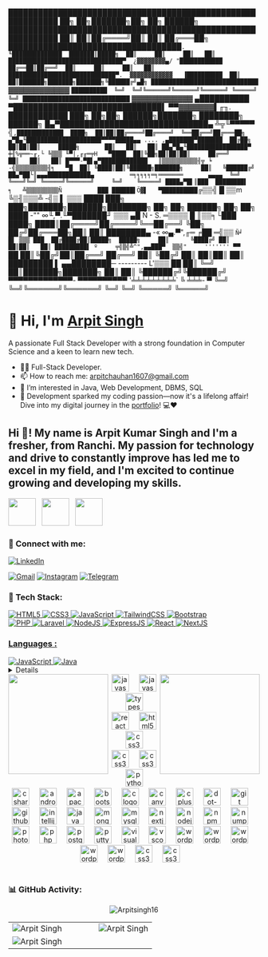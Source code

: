 ████████████████████████████████████████████████████████████  ██╗  ██╗███████╗██╗     ██╗      ██████╗
████████████████████████████████████████████████████████████  ██║  ██║██╔════╝██║     ██║     ██╔═══██╗
███████████████████████████████████`.        ╙██████████████  ███████║█████╗  ██║     ██║     ██║   ██║
████████████████████████████████▀  ¿▓▓▓▓▓▓▓▓▄/ "████████████  ██╔══██║██╔══╝  ██║     ██║     ██║   ██║
██████████████████████████████▀.  ▓▓▓▓▓▓▓▓▓▓▓▓   ▐██████████  ██║  ██║███████╗███████╗███████╗╚██████╔╝▄█╗
██████████████████████████████ `  ▓▓▓▓▓▓▓▓▓▓▓▓  ` ██████████  ╚═╝  ╚═╝╚══════╝╚══════╝╚══════╝ ╚═════╝ ╚═╝
██████████████████████████████ `  ▓▓▓▓▓▓▓▓▓▓▓▓   ▄██████████
▀██████████████████████████████▌  ▀▀▓▓▓▓▓▓▓▌╓╖. ████████████  ███╗   ██╗██╗ ██████╗███████╗  ████████╗ ██████╗
█▄▀██████████████████████████████▄ ╩╦╙▀▀▀▀▀ ╣`,█████████████  ████╗  ██║██║██╔════╝██╔════╝  ╚══██╔══╝██╔═══██╗
▄▀█▄╙█████████████████████▀▀▀▀█████▄▄ .... ,▄███████▀███████  ██╔██╗ ██║██║██║     █████╗       ██║   ██║   ██║
██▄▀█▄╙█████████████████▀  ╪╢%╦══~╓,└ ╚▒▒▒ ╙▀|,╓╓═╤H   ▀████  ██║╚██╗██║██║██║     ██╔══╝       ██║   ██║   ██║
█▀▀▀-▀█▌▄▀█████████████   ║▒▒▒▒▒▒▒▒▒▒╢╦ ╘ -╣▒▒▒▒▒▒▒▒▒╢╕   ▀█  ██║ ╚████║██║╚██████╗███████╗     ██║   ╚██████╔╝
██▄▀██└║▄▄▄████████████▄          ═╕╕╕╕╕═╕═══════       ▄▄▄▄  ╚═╝  ╚═══╝╚═╝ ╚═════╝╚══════╝     ╚═╝    ╚═════╝
████▄▀█▌║███  ████████▌         ╕   ╩▒▒▒▒▒▒▒▒▒Ñ          ███
██████▌Ö▓▌   ▀██████████`╔▒▒╣ █ ▒▒m   ╚▒╢▒▒▒╩ -╣▒ ▌ ▒▒▒ ████  ███╗   ███╗███████╗███████╗████████╗  ██╗   ██╗ ██████╗ ██╗   ██╗
████ -"" ∞╙,▀.╙▀███████╜ ▒▒▒ ▄█ Ñ   -   S.  ═▒▒▒▒ █ ║▒▒╕└███  ████╗ ████║██╔════╝██╔════╝╚══██╔══╝  ╚██╗ ██╔╝██╔═══██╗██║   ██║
████████▄ -«   ∞▄.▀",╓═     ╒██   ═╣▒▒ `Ñ╛        █▌ ▒▒▒ ███  ██╔████╔██║█████╗  █████╗     ██║      ╚████╔╝ ██║   ██║██║   ██║
█████████▌ º     ╤╣▒╣╩^",▄▄███▀  ▒▒╣"     ''''''' ▀▀     `██  ██║╚██╔╝██║██╔══╝  ██╔══╝     ██║       ╚██╔╝  ██║   ██║██║   ██║
█████████  ▌       ▄▄████████─         ---------    L'▒▒▒ ██  ██║ ╚═╝ ██║███████╗███████╗   ██║        ██║   ╚██████╔╝╚██████╔╝
▀▀▀▀▀▀▀▀▀▀▀▀▀-     ▀▀▀▀▀▀▀▀▀▀       '╧╧╧╧╧╧╧╧╧`     ╚ ╧╧╧- ▀  ╚═╝     ╚═╝╚══════╝╚══════╝   ╚═╝        ╚═╝    ╚═════╝  ╚═════╝

<h1 align="left">👋 Hi, I'm <a href="https://arpitsingh16.github.io/Portfolio/" target="_blank"> Arpit Singh </a></h1>
<p align="left">A passionate Full Stack Developer with a strong foundation in Computer Science and a keen to learn new tech.</p>

- 👨‍💻 Full-Stack Developer.
- 📫 How to reach me: [arpitchauhan1607@gmail.com](arpitchauhan1607@gmail.com)
- 👀 I’m interested in Java, Web Development, DBMS, SQL
- 🚀 Development sparked my coding passion—now it's a lifelong affair! Dive into my digital journey in the [portfolio](https://arpitsingh16.github.io/Portfolio/)! 💻❤️

<h2 align="left">Hi 👋! My name is Arpit Kumar Singh and I'm a fresher, from Ranchi. My passion for technology and drive to constantly improve has led me to excel in my field, and I'm excited to continue growing and developing my skills.</h2>

<img src="https://learn.microsoft.com/en-us/training/achievements/get-started-java-azure.svg" width="55px"></img>&nbsp;&nbsp;
<img src="https://images.credly.com/size/50x50/images/5bdd6a39-3e03-4444-9510-ecff80c9ce79/image.png" width="55px"></img>&nbsp;&nbsp;
<img src="https://images.credly.com/size/50x50/images/68c0b94d-f6ac-40b1-a0e0-921439eb092e/image.png" width="55px"></img>




<h3 align="left">📲 Connect with me:</h3>
<div align="left">
  <a href="https://www.linkedin.com/in/arpit-singh-0b605129a"><img alt="LinkedIn" src="https://img.shields.io/badge/linkedin-%230077B5.svg?style=for-the-badge&logo=linkedin&logoColor=white"/></a>

  <a href="mailto:Arpitchauhan1607@gmail.com"><img alt="Gmail" src="https://img.shields.io/badge/Gmail-D14836?style=for-the-badge&logo=gmail&logoColor=white"/></a>
   <a href="https://www.instagram.com/arpitsingh3747?igsh=MWZucXNmMGtuNGppcQ%3D%3D&utm_source=qr"><img alt="Instagram" src="https://img.shields.io/badge/Instagram-E4405F?style=for-the-badge&logo=instagram&logoColor=white"/></a>
  <a href="https://t.me/+yTO2tA6PtRAxNTU9"><img alt="Telegram" src="https://img.shields.io/badge/Telegram-2CA5E0?style=for-the-badge&logo=telegram&logoColor=white" /></a>
 
</div>

<h3 align="left">🚀 Tech Stack:</h3>
<div align="left">
<a href="https://github.com/search?q=user%3AArpitsingh16+language%3Ahtml"><img alt="HTML5" src="https://img.shields.io/badge/html5-%23E34F26.svg?style=for-the-badge&logo=html5&logoColor=white"/>
<a href="https://github.com/search?q=user%3AArpitsingh16+language%3Acss"><img alt="CSS3" src="https://img.shields.io/badge/css3-%231572B6.svg?style=for-the-badge&logo=css3&logoColor=white"/> 
<a href="https://github.com/search?q=user%3AArpitsingh16+language%3Ajavascript"><img alt="JavaScript" src="https://img.shields.io/badge/javascript-%23323330.svg?style=for-the-badge&logo=javascript&logoColor=%23F7DF1E"/> 
<!-- <img alt="jQuery" src="https://img.shields.io/badge/jquery-%230769AD.svg?style=for-the-badge&logo=jquery&logoColor=white"/>  -->
<a href="https://github.com/search?q=user%3AArpitsingh16+language%3Atailwind"><img alt="TailwindCSS" src="https://img.shields.io/badge/Tailwind_CSS-38B2AC?style=for-the-badge&logo=tailwind-css&logoColor=white"/>
<a href="https://github.com/search?q=user%3AArpitsingh16+language%3Abootstrap"><img alt="Bootstrap" src="https://img.shields.io/badge/bootstrap-%23563D7C.svg?style=for-the-badge&logo=bootstrap&logoColor=white"/>

<br>
<a href="https://github.com/search?q=user%3AArpitsingh16+language%3Aphp"><img alt="PHP" src="https://img.shields.io/badge/php-%23777BB4.svg?style=for-the-badge&logo=php&logoColor=white"/>
  <a href="https://github.com/search?q=user%3AArpitsingh16+language%3Alaravel"><img alt="Laravel" src="https://img.shields.io/badge/laravel-FF1B2D?style=for-the-badge&logo=laravel&logoColor=white"/>
<a href="https://github.com/search?q=user%3AArpitsingh16+language%3Anodejs"><img alt="NodeJS" src="https://img.shields.io/badge/node.js-%2343853D.svg?style=for-the-badge&logo=node-dot-js&logoColor=white"/>
<a href="https://github.com/search?q=user%3AArpitsingh16+language%3Aexpressjs"><img alt="ExpressJS" src="https://img.shields.io/badge/Express.js-000000?style=for-the-badge&logo=express&logoColor=white"/>
<a href="https://github.com/search?q=user%3AArpitsingh16+language%3Areact"><img alt="React" src="https://img.shields.io/badge/react-%2320232a.svg?style=for-the-badge&logo=react&logoColor=%2361DAFB"/>
<a href="https://github.com/search?q=user%3AArpitsingh16+language%3Anextjs"><img alt="NextJS" src="https://img.shields.io/badge/next.js-000000?style=for-the-badge&logo=nextdotjs&logoColor=white"/>

</div>

<h3 align="left">Languages :</h3>
<div align="left">
  <a href="https://github.com/search?q=user%3AArpitsingh16+language%3Ajavascript"><img alt="JavaScript" src="https://img.shields.io/badge/javascript-%23323330.svg?style=for-the-badge&logo=javascript&logoColor=%23F7DF1E"/> 
  <a href="https://github.com/search?q=user%3AArpitsingh16+language%3Ajava"><img alt="Java" src="https://img.shields.io/badge/java-%23ED8B00.svg?style=for-the-badge&logo=java&logoColor=white"/>
</div> 

        

<details> 
  <summary><h2>🛠️ My Favorite Tools</h2></summary>
  <!-- Some badges are from https://github.com/Ileriayo/markdown-badges -->

  <h3>👨‍💻 Programming and Markup Languages</h3>

  <p>
      <a href="https://github.com/search?q=user%3AArpitsingh16+language%3Ac"><img alt="C" src="https://img.shields.io/badge/c-%23323330.svg?style=for-the-badge&logo=c&logoColor=%23F7DF1E"></a>
      <a href="https://github.com/search?q=user%3AArpitsingh16+language%3Acpp"><img alt="C++" src="https://img.shields.io/badge/cpp-%23323330.svg?style=for-the-badge&logo=cpp&logoColor=%23F7DF1E"></a>
      <a href="https://github.com/search?q=user%3AArpitsingh16+language%3Acsharp"><img alt="C#" src="https://img.shields.io/badge/csharp-%23323330.svg?style=for-the-badge&logo=c@&logoColor=%23F7DF1E"></a>
      <a href="https://github.com/search?q=user%3AArpitsingh16+language%3Ac"><img alt="CSS" src="https://img.shields.io/badge/css3-%231572B6.svg?style=for-the-badge&logo=css3&logoColor=white"></a>
      <a href="https://github.com/search?q=user%3AArpitsingh16+language%3Ahtml"><img alt="HTML" src="https://img.shields.io/badge/html5-%23E34F26.svg?style=for-the-badge&logo=html5&logoColor=white"></a>
      <a href="https://github.com/search?q=user%3AArpitsingh16+language%3Ajava"><img alt="Java" src="https://img.shields.io/badge/java-%23323330.svg?style=for-the-badge&logo=java&logoColor=%23F7DF1E"></a>
      <a href="https://github.com/search?q=user%3AArpitsingh16+language%3Ajavascript"><img alt="JavaScript" src="https://img.shields.io/badge/javascript-%23323330.svg?style=for-the-badge&logo=javascript&logoColor=%23F7DF1E"></a>
      <a href="https://github.com/search?q=user%3AArpitsingh16+language%3Anodejs"><img alt="Node.js" src="https://img.shields.io/badge/Node.js-43853D.svg?logo=node.js&logoColor=white"></a>
      <a href="https://github.com/search?q=user%3AArpitsingh16+language%3Aphp"><img alt="PHP" src="https://img.shields.io/badge/php-%23777BB4.svg?style=for-the-badge&logo=php&logoColor=white"></a>
      <a href="https://github.com/search?q=user%3AArpitsingh16+language%3Atailwind"><img alt="Tailwind" src="https://img.shields.io/badge/tailwind-777BB4.svg?logo=tailwind&logoColor=white"></a>
      <a href="https://github.com/search?q=user%3AArpitsingh16+language%3Abootstrap"><img alt="Bootstrap" src="https://img.shields.io/badge/bootstrap-777BB4.svg?logo=bootstrap&logoColor=white"></a>
      <a href="https://github.com/search?q=user%3AArpitsingh16+language%3Apython"><img alt="Python" src="https://img.shields.io/badge/Python-14354C.svg?logo=python&logoColor=white"></a>
      <a href="https://github.com/search?q=user%3AArpitsingh16+language%3Asql"><img alt="SQL" src="https://img.shields.io/badge/sql-%23323330.svg?style=for-the-badge&logo=sql&logoColor=%23F7DF1E"></a>
  </p>

  <h3>🧰 Frameworks and Libraries</h3>

  <p>
      <a href="#"><img alt="Bootstrap" src="https://img.shields.io/badge/Bootstrap-7952B3.svg?logo=bootstrap&logoColor=white"></a>
      <a href="#"><img alt="Express.js" src="https://img.shields.io/badge/Express.js-404d59.svg?logo=express&logoColor=white"></a>
      <a href="#"><img alt="GitHub Actions" src="https://img.shields.io/badge/GitHub%20Actions-2671E5.svg?logo=github%20actions&logoColor=white"></a>
      <a href="#"><img alt="NumPy" src="https://img.shields.io/badge/Numpy-013243.svg?logo=numpy&logoColor=white"></a>
      <a href="#"><img alt="Pandas" src="https://img.shields.io/badge/Pandas-150458.svg?logo=pandas&logoColor=white"></a>
      <a href="#"><img alt="React" src="https://img.shields.io/badge/React-20232a.svg?logo=react&logoColor=%2361DAFB"></a>
      <a href="#"><img alt="Wordpress" src="https://img.shields.io/badge/Wordpress-21759B?logo=wordpress&logoColor=white"></a>
  </p>

  <h3>🗄️ Databases and Cloud Hosting</h3>

  <p>
      <a href="#"><img alt="GitHub Pages" src="https://img.shields.io/badge/GitHub%20Pages-327FC7.svg?logo=github&logoColor=white"></a>
      <a href="#"><img alt="MongoDB" src ="https://img.shields.io/badge/MongoDB-4ea94b.svg?logo=mongodb&logoColor=white"></a>
      <a href="#"><img alt="MySQL" src="https://img.shields.io/badge/MySQL-00f.svg?logo=mysql&logoColor=white"></a>
      <a href="#"><img alt="PostgreSQL" src ="https://img.shields.io/badge/PostgreSQL-316192.svg?logo=postgresql&logoColor=white"></a>
      <a href="#"><img alt="SQLite" src ="https://img.shields.io/badge/SQLite-07405e.svg?logo=sqlite&logoColor=white"></a>
      <a href="#"><img alt="Vercel" src="https://img.shields.io/badge/Vercel-000000.svg?logo=vercel&logoColor=white"></a>
  </p>

  <h3>💻 Software and Tools</h3>

  <p>
      <a href="#"><img alt="Android Studio" src="https://img.shields.io/badge/Android%20Studio-008678.svg?logo=android-studio&logoColor=white"></a>
      <a href="#"><img alt="Discord" src="https://img.shields.io/badge/-Discord-5865F2.svg?logo=discord&logoColor=white"></a>
      <a href="#"><img alt="Git" src="https://img.shields.io/badge/Git-F05033.svg?logo=git&logoColor=white"></a>
      <a href="#"><img alt="GitHub Desktop" src="https://img.shields.io/badge/GitHub%20Desktop-8034A9.svg?logo=github&logoColor=white"></a>
      <a href="#"><img alt="Jupyter" src="https://img.shields.io/badge/Jupyter-F37626.svg?logo=Jupyter&logoColor=white"></a>
      <a href="#"><img alt="Photopea" src="https://img.shields.io/badge/Photopea-18A497?logo=photopea&logoColor=white"></a>
      <a href="#"><img alt="Postman" src="https://img.shields.io/badge/Postman-FF6C37?logo=postman&logoColor=white"></a>
      <a href="#"><img alt="Stack Overflow" src="https://img.shields.io/badge/-Stack%20Overflow-FE7A16?logo=stack-overflow&logoColor=white"></a>
      <a href="#"><img alt="Visual Studio Code" src="https://img.shields.io/badge/Visual%20Studio%20Code-0078d7.svg?logo=visual-studio-code&logoColor=white"></a>
      <a href="#"><img alt="Networking" src="https://img.shields.io/badge/Networking-0061A8?logo=git&logoColor=white"></a>
     <a href="#"><img alt="NPM" src="https://img.shields.io/badge/NPM-CB3837?logo=git&logoColor=white"></a>
    <a href="#"><img alt="VMWare" src="https://img.shields.io/badge/VMware-607078?logo=git&logoColor=white"></a>
    <a href="#"><img alt="Postman" src="https://img.shields.io/badge/Postman-FF6C37?logo=git&logoColor=white"></a>
    <a href="#"><img alt="PUTTY" src="https://img.shields.io/badge/PuTTY-023160?logo=git&logoColor=white"></a>
    <a href="#"><img alt="NMAP" src="https://img.shields.io/badge/Nmap-4682B4?logo=git&logoColor=white"></a>
    <a href="#"><img alt="WINSCP" src="https://img.shields.io/badge/WinSCP-26B7E4?logo=git&logoColor=white"></a>
    <a href="#"><img alt="Apache" src="https://img.shields.io/badge/Apache-D22128?logo=git&logoColor=white"></a>
    <a href="#"><img alt="Tomcat" src="https://img.shields.io/badge/Tomcat-F8DC75?logo=git&logoColor=white"></a>
    <a href="#"><img alt="Anydesk" src="https://img.shields.io/badge/AnyDesk-EF443B?logo=git&logoColor=white"></a>
    <a href="#"><img alt="Belarc" src="https://img.shields.io/badge/Belarc%20Advisor-3978D7?logo=git&logoColor=white"></a>
  </p>
</details>


<img align="right" src="https://user-images.githubusercontent.com/74038190/235224431-e8c8c12e-6826-47f1-89fb-2ddad83b3abf.gif" width="200">
<img align="left" src="https://user-images.githubusercontent.com/74038190/219923809-b86dc415-a0c2-4a38-bc88-ad6cf06395a8.gif" width="200">



<div align="center">
<img src="https://cdn.jsdelivr.net/gh/devicons/devicon/icons/javascript/javascript-original.svg" height="35" alt="javascript logo"  />
<img width="12" />
<img src="https://cdn.jsdelivr.net/gh/devicons/devicon/icons/laravel/laravel-original.svg" height="35" alt="javascript logo"  />
<img width="12" />
<img src="https://cdn.jsdelivr.net/gh/devicons/devicon/icons/typescript/typescript-original.svg" height="35" alt="typescript logo"  />
<img width="12" />
<img src="https://cdn.jsdelivr.net/gh/devicons/devicon/icons/react/react-original.svg" height="35" alt="react logo"  />
<img width="12" />
<img src="https://cdn.jsdelivr.net/gh/devicons/devicon/icons/html5/html5-original.svg" height="35" alt="html5 logo"  />
<img width="12" />
<img src="https://cdn.jsdelivr.net/gh/devicons/devicon/icons/css3/css3-original.svg" height="35" alt="css3 logo"  />
<img width="12" />
<img src="https://cdn.jsdelivr.net/gh/devicons/devicon/icons/express/express-original.svg" height="35" alt="css3 logo"  />
<img width="12" />
<img src="https://cdn.jsdelivr.net/gh/devicons/devicon/icons/kotlin/kotlin-original.svg" height="35" alt="css3 logo"  />
<img width="12" />
<img src="https://cdn.jsdelivr.net/gh/devicons/devicon/icons/python/python-original.svg" height="35" alt="python logo"  />
<img width="12" />
<img src="https://cdn.jsdelivr.net/gh/devicons/devicon/icons/csharp/csharp-original.svg" height="35" alt="csharp logo"  />
<img width="12" />
<img src="https://cdn.jsdelivr.net/gh/devicons/devicon/icons/android/android-original.svg" height="35" alt="android logo"  />
<img width="12" />
<img src="https://cdn.jsdelivr.net/gh/devicons/devicon/icons/apache/apache-original.svg" height="35" alt="apache logo"  />
<img width="12" />
<img src="https://cdn.jsdelivr.net/gh/devicons/devicon/icons/bootstrap/bootstrap-original.svg" height="35" alt="bootstrap logo"  />
<img width="12" />
<img src="https://cdn.jsdelivr.net/gh/devicons/devicon/icons/c/c-original.svg" height="35" alt="c logo"  />
<img width="12" />
<img src="https://cdn.jsdelivr.net/gh/devicons/devicon/icons/canva/canva-original.svg" height="35" alt="canva logo"  />
<img width="12" />
<img src="https://cdn.jsdelivr.net/gh/devicons/devicon/icons/cplusplus/cplusplus-original.svg" height="35" alt="cplusplus logo"  />
<img width="12" />
<img src="https://cdn.jsdelivr.net/gh/devicons/devicon/icons/dot-net/dot-net-original.svg" height="35" alt="dot-net logo"  />
<img width="12" />
<img src="https://cdn.jsdelivr.net/gh/devicons/devicon/icons/git/git-original.svg" height="35" alt="git logo"  />
<img width="12" />
<img src="https://cdn.jsdelivr.net/gh/devicons/devicon/icons/github/github-original.svg" height="35" alt="github logo"  />
<img width="12" />
<img src="https://cdn.jsdelivr.net/gh/devicons/devicon/icons/intellij/intellij-original.svg" height="35" alt="intellij logo"  />
<img width="12" />
<img src="https://cdn.jsdelivr.net/gh/devicons/devicon/icons/java/java-original.svg" height="35" alt="java logo"  />
<img width="12" />
<img src="https://cdn.jsdelivr.net/gh/devicons/devicon/icons/mongodb/mongodb-original.svg" height="35" alt="mongodb logo"  />
<img width="12" />
<img src="https://cdn.jsdelivr.net/gh/devicons/devicon/icons/mysql/mysql-original.svg" height="35" alt="mysql logo"  />
<img width="12" />
<img src="https://cdn.jsdelivr.net/gh/devicons/devicon/icons/nextjs/nextjs-original.svg" height="35" alt="nextjs logo"  />
<img width="12" />
<img src="https://cdn.jsdelivr.net/gh/devicons/devicon/icons/nodejs/nodejs-original.svg" height="35" alt="nodejs logo"  />
<img width="12" />
<img src="https://cdn.jsdelivr.net/gh/devicons/devicon/icons/npm/npm-original-wordmark.svg" height="35" alt="npm logo"  />
<img width="12" />
<img src="https://cdn.jsdelivr.net/gh/devicons/devicon/icons/numpy/numpy-original.svg" height="35" alt="numpy logo"  />
<img width="12" />
<img src="https://cdn.jsdelivr.net/gh/devicons/devicon/icons/photoshop/photoshop-plain.svg" height="35" alt="photoshop logo"  />
<img width="12" />
<img src="https://cdn.jsdelivr.net/gh/devicons/devicon/icons/php/php-original.svg" height="35" alt="php logo"  />
<img width="12" />
<img src="https://cdn.jsdelivr.net/gh/devicons/devicon/icons/postgresql/postgresql-original.svg" height="35" alt="postgresql logo"  />
<img width="12" />
<img src="https://cdn.jsdelivr.net/gh/devicons/devicon/icons/putty/putty-original.svg" height="35" alt="putty logo"  />
<img width="12" />
<img src="https://cdn.jsdelivr.net/gh/devicons/devicon/icons/visualstudio/visualstudio-plain.svg" height="35" alt="visualstudio logo"  />
<img width="12" />
<img src="https://cdn.jsdelivr.net/gh/devicons/devicon/icons/vscode/vscode-original.svg" height="35" alt="vscode logo"  />
<img width="12" />
<img src="https://cdn.jsdelivr.net/gh/devicons/devicon/icons/wordpress/wordpress-original.svg" height="35" alt="wordpress logo"  />
<img width="12" />
<img src="https://cdn.jsdelivr.net/gh/devicons/devicon/icons/docker/docker-original.svg" height="35" alt="wordpress logo"  />
<img width="12" />
<img src="https://cdn.jsdelivr.net/gh/devicons/devicon/icons/postman/postman-original.svg" height="35" alt="wordpress logo"  />
<img width="12" />
<img src="https://cdn.jsdelivr.net/gh/devicons/devicon/icons/vercel/vercel-original.svg" height="35" alt="wordpress logo"  />
<img width="12" />
<img src="https://cdn.jsdelivr.net/gh/devicons/devicon/icons/linux/linux-original.svg" height="35" alt="wordpress logo"  />
<img width="12" />
<img src="https://cdn.jsdelivr.net/gh/devicons/devicon/icons/digitalocean/digitalocean-original.svg" height="35" alt="css3 logo"  />
<img width="12" />
<img src="https://cdn.jsdelivr.net/gh/devicons/devicon/icons/netlify/netlify-original.svg" height="35" alt="css3 logo"  />
<img width="12" />
</div>
</br>




<h3 align="left">📊 GitHub Activity:</h3>
<table>
  <tr>
    <td width="60%"><img align="center" src="https://github-readme-stats.vercel.app/api?username=Arpitsingh16&include_all_commits=true&count_private=true&show_icons=true&line_height=20&title_color=7A7ADB&icon_color=2234AE&text_color=D3D3D3&bg_color=0,000000,130F40" alt="Arpit Singh" />
    </td>
     <td width="40%"><img align="center" src="https://github-readme-stats.vercel.app/api/top-langs?username=Arpitsingh16&show_icons=true&locale=en&layout=compact&title_color=7A7ADB&icon_color=2234AE&text_color=D3D3D3&bg_color=0,000000,130F40" alt="Arpit Singh" /></td>
  </tr>



  <tr>
    <td width="60%">
      <img align="center" src="https://github-readme-streak-stats.herokuapp.com/?user=Arpitsingh16&" alt="Arpit Singh" />
    </td>
  </tr>



<div>
<p align="center"> <img src="https://komarev.com/ghpvc/?username=Arpitsingh16&label=Profile%20views&color=0e75b6&style=flat" alt="Arpitsingh16" /> </p>
</div>

